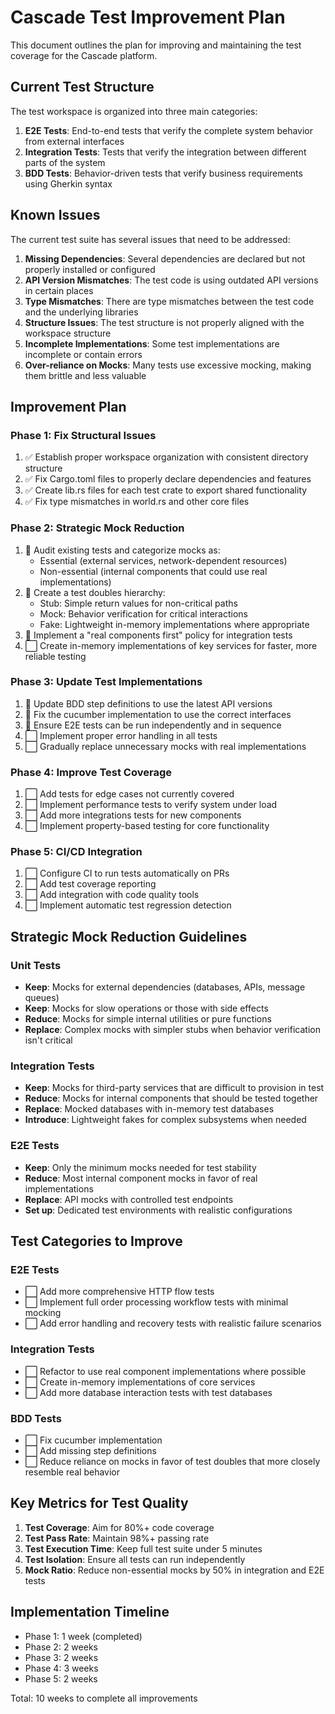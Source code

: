 # Cascade Test Improvement Plan

This document outlines the plan for improving and maintaining the test coverage for the Cascade platform.

## Current Test Structure

The test workspace is organized into three main categories:

1. **E2E Tests**: End-to-end tests that verify the complete system behavior from external interfaces
2. **Integration Tests**: Tests that verify the integration between different parts of the system
3. **BDD Tests**: Behavior-driven tests that verify business requirements using Gherkin syntax

## Known Issues

The current test suite has several issues that need to be addressed:

1. **Missing Dependencies**: Several dependencies are declared but not properly installed or configured
2. **API Version Mismatches**: The test code is using outdated API versions in certain places
3. **Type Mismatches**: There are type mismatches between the test code and the underlying libraries
4. **Structure Issues**: The test structure is not properly aligned with the workspace structure
5. **Incomplete Implementations**: Some test implementations are incomplete or contain errors
6. **Over-reliance on Mocks**: Many tests use excessive mocking, making them brittle and less valuable

## Improvement Plan

### Phase 1: Fix Structural Issues

1. ✅ Establish proper workspace organization with consistent directory structure
2. ✅ Fix Cargo.toml files to properly declare dependencies and features
3. ✅ Create lib.rs files for each test crate to export shared functionality
4. ✅ Fix type mismatches in world.rs and other core files

### Phase 2: Strategic Mock Reduction

1. 🔄 Audit existing tests and categorize mocks as:
   - Essential (external services, network-dependent resources)
   - Non-essential (internal components that could use real implementations)
2. 🔄 Create a test doubles hierarchy:
   - Stub: Simple return values for non-critical paths
   - Mock: Behavior verification for critical interactions
   - Fake: Lightweight in-memory implementations where appropriate
3. 🔄 Implement a "real components first" policy for integration tests
4. ⬜ Create in-memory implementations of key services for faster, more reliable testing

### Phase 3: Update Test Implementations

1. 🔄 Update BDD step definitions to use the latest API versions
2. 🔄 Fix the cucumber implementation to use the correct interfaces
3. 🔄 Ensure E2E tests can be run independently and in sequence
4. ⬜ Implement proper error handling in all tests
5. ⬜ Gradually replace unnecessary mocks with real implementations

### Phase 4: Improve Test Coverage

1. ⬜ Add tests for edge cases not currently covered
2. ⬜ Implement performance tests to verify system under load
3. ⬜ Add more integrations tests for new components
4. ⬜ Implement property-based testing for core functionality

### Phase 5: CI/CD Integration

1. ⬜ Configure CI to run tests automatically on PRs
2. ⬜ Add test coverage reporting
3. ⬜ Add integration with code quality tools
4. ⬜ Implement automatic test regression detection

## Strategic Mock Reduction Guidelines

### Unit Tests

- **Keep**: Mocks for external dependencies (databases, APIs, message queues)
- **Keep**: Mocks for slow operations or those with side effects
- **Reduce**: Mocks for simple internal utilities or pure functions
- **Replace**: Complex mocks with simpler stubs when behavior verification isn't critical

### Integration Tests

- **Keep**: Mocks for third-party services that are difficult to provision in test
- **Reduce**: Mocks for internal components that should be tested together
- **Replace**: Mocked databases with in-memory test databases
- **Introduce**: Lightweight fakes for complex subsystems when needed

### E2E Tests

- **Keep**: Only the minimum mocks needed for test stability
- **Reduce**: Most internal component mocks in favor of real implementations
- **Replace**: API mocks with controlled test endpoints
- **Set up**: Dedicated test environments with realistic configurations

## Test Categories to Improve

### E2E Tests

- ⬜ Add more comprehensive HTTP flow tests
- ⬜ Implement full order processing workflow tests with minimal mocking
- ⬜ Add error handling and recovery tests with realistic failure scenarios

### Integration Tests

- ⬜ Refactor to use real component implementations where possible
- ⬜ Create in-memory implementations of core services
- ⬜ Add more database interaction tests with test databases

### BDD Tests

- ⬜ Fix cucumber implementation
- ⬜ Add missing step definitions
- ⬜ Reduce reliance on mocks in favor of test doubles that more closely resemble real behavior

## Key Metrics for Test Quality

1. **Test Coverage**: Aim for 80%+ code coverage
2. **Test Pass Rate**: Maintain 98%+ passing rate
3. **Test Execution Time**: Keep full test suite under 5 minutes
4. **Test Isolation**: Ensure all tests can run independently
5. **Mock Ratio**: Reduce non-essential mocks by 50% in integration and E2E tests

## Implementation Timeline

- Phase 1: 1 week (completed)
- Phase 2: 2 weeks
- Phase 3: 2 weeks
- Phase 4: 3 weeks
- Phase 5: 2 weeks

Total: 10 weeks to complete all improvements 